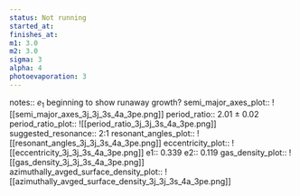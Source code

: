 ```yaml
---
status: Not running
started_at:
finishes_at:
m1: 3.0
m2: 3.0
sigma: 3
alpha: 4
photoevaporation: 3
---
```


notes:: $e_1$ beginning to show runaway growth?
semi_major_axes_plot:: ![[semi_major_axes_3j_3j_3s_4a_3pe.png]]
period_ratio:: 2.01 ± 0.02
period_ratio_plot:: ![[period_ratio_3j_3j_3s_4a_3pe.png]]
suggested_resonance:: 2:1
resonant_angles_plot:: ![[resonant_angles_3j_3j_3s_4a_3pe.png]]
eccentricity_plot:: ![[eccentricity_3j_3j_3s_4a_3pe.png]]
e1:: 0.339
e2:: 0.119
gas_density_plot:: ![[gas_density_3j_3j_3s_4a_3pe.png]]
azimuthally_avged_surface_density_plot:: ![[azimuthally_avged_surface_density_3j_3j_3s_4a_3pe.png]]
